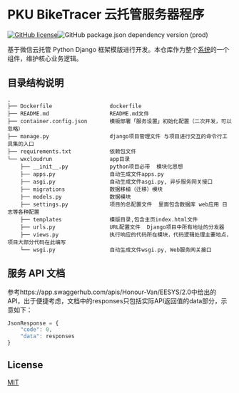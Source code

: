 # PKU BikeTracer 云托管服务器程序
[![GitHub license](https://img.shields.io/github/license/WeixinCloud/wxcloudrun-express)](https://github.com/WeixinCloud/wxcloudrun-express)![GitHub package.json dependency version (prod)](https://img.shields.io/badge/python-3.7.3-green)

基于微信云托管 Python Django 框架模版进行开发。本仓库作为整个[系统](https://github.com/UnnamedOrange/laughing-fortnight)的一个组件，维护核心业务逻辑。


## 目录结构说明
~~~
.
├── Dockerfile                  dockerfile
├── README.md                   README.md文件
├── container.config.json       模板部署「服务设置」初始化配置（二次开发，可以忽略）
├── manage.py                   django项目管理文件 与项目进行交互的命令行工具集的入口
├── requirements.txt            依赖包文件
└── wxcloudrun                  app目录
    ├── __init__.py             python项目必带  模块化思想
    ├── apps.py                 自动生成文件apps.py
    ├── asgi.py                 自动生成文件asgi.py, 异步服务网关接口
    ├── migrations              数据移植（迁移）模块
    ├── models.py               数据模块
    ├── settings.py             项目的总配置文件  里面包含数据库 web应用 日志等各种配置
    ├── templates               模版目录,包含主页index.html文件
    ├── urls.py                 URL配置文件  Django项目中所有地址的分发器
    ├── views.py                执行响应的代码所在模块，代码逻辑处理主要地点，项目大部分代码在此编写
    └── wsgi.py                 自动生成文件wsgi.py, Web服务网关接口
~~~

## 服务 API 文档

参考https://app.swaggerhub.com/apis/Honour-Van/EESYS/2.0中给出的API，出于便捷考虑，文档中的responses只包括实际API返回值的data部分，示意如下：

```javascript
JsonResponse = {
	"code": 0,
    "data": responses
}
```


## License

[MIT](./LICENSE)
